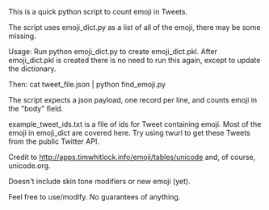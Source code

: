 This is a quick python script to count emoji in Tweets. 

The script uses emoji\_dict.py as a list of all of the emoji, there may be some missing.

Usage: Run python emoji\_dict.py to create emoji\_dict.pkl. After emoji\_dict.pkl is created there is no need to run this again, except to update the dictionary.

Then:
cat tweet\_file.json | python find\_emoji.py

The script expects a json payload, one record per line, and counts emoji in the "body" field.

example\_tweet\_ids.txt is a file of ids for Tweet containing emoji. Most of the emoji in emoji\_dict are covered here. Try using twurl to get these Tweets from the public Twitter API.

Credit to http://apps.timwhitlock.info/emoji/tables/unicode and, of course, unicode.org.

Doesn't include skin tone modifiers or new emoji (yet).

Feel free to use/modify. No guarantees of anything.
